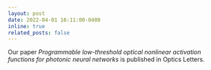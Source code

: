 ```yaml
---
layout: post
date: 2022-04-01 16:11:00-0400
inline: true
related_posts: false
---
```


<i class="fa-regular fa-note-sticky" style="font-size:20px"></i> Our paper *Programmable low-threshold optical nonlinear activation functions for photonic neural networks* is published in Optics Letters.
